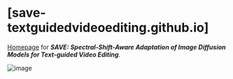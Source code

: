 # [save-textguidedvideoediting.github.io]
[Homepage](https://save-textguidedvideoediting.github.io/) for ***SAVE: Spectral-Shift-Aware Adaptation of Image Diffusion Models for Text-guided Video Editing***.

![image](./assets/lion_1.png)

